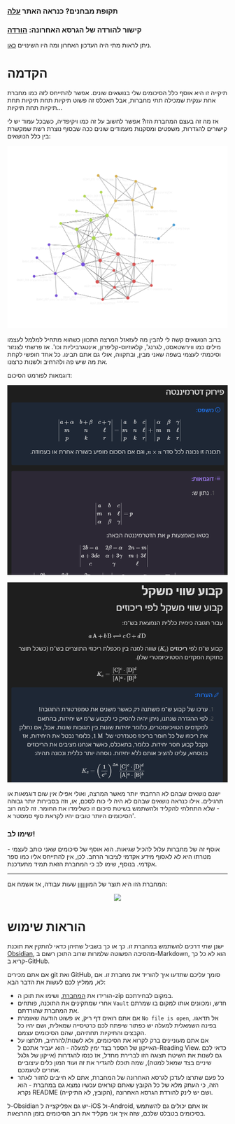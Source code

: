 ### תקופת מבחנים? כנראה האתר [עלה](https://publish.obsidian.md/technion-second-brain/Technion/TECHNION/TECHNION_000)

### קישור להורדה של הגרסא האחרונה: [הורדה](https://github.com/NuclearGandhi/Technion_Second_Brain/archive/refs/heads/master.zip)

ניתן לראות מתי היה העדכון האחרון ומה היו השינויים [כאן](https://github.com/NuclearGandhi/technion_second_brain/commits/master).

# הקדמה
תיקייה זו היא אוסף כלל הסיכומים שלי בנושאים שונים. אפשר להתייחס לזה כמו מחברת אחת ענקית שמכילה תתי מחברות, אבל תאכלס זה פשוט תיקיות תחת תיקיות תחת תיקיות תחת תיקיות...

אז מה זה בעצם המחברת הזו? אפשר לחשוב על זה כמו ויקיפדיה, כשבכל עמוד יש לי קישורים להגדרות, משפטים ומסקנות מעמודים שונים ככה שבסוף נוצרת רשת שמקשרת בין כלל הנושאים:
<p align="center"><img width=600 src="README/graph_15_01_2023.png"></p>

ברוב הנושאים קשה לי להבין מה לעזאזל המרצה התכוון כשהוא מתחיל למלמל לעצמו מילים כמו ווירשטאסט, לגרנג', קלאוזיוס-קליפרון, אינטגרביליות וכו'. אז פרשתי לצנזור וסיכמתי לעצמי בשפה שאני מבין, ובתקווה, אולי גם אתם תבינו.
כל אחד חופשי לקחת את מה שיש פה ולהרחיב ולשנות כרצונו.

דוגמאות לפורמט הסיכום:

<p align="center"><img width=600 src="README/example_1.png"></p>
<p align="center"><img width=600 src="README/example_2.png"></p>

ישנם נושאים שבהם לא הרחבתי יותר מאשר המרצה, ואולי אפילו אין שום דוגמאות או תרגילים. אילו כנראה נושאים שבהם לא היה לי כוח לסכם, או, וזה בסבירות יותר גבוהה - שלא התחלתי להקליד ולהשתמש בשיטת סיכום זו כשלימדו את החומר. זה למה רוב הסיכומים היותר טובים יהיו לקראת סוף סמסטר א'.

### שימו לב!
אוסף זה של מחברות עלול להכיל שגיאות. הוא אוסף של סיכומים שאני כותב לעצמי - מטרתו היא לא לאסוף מידע אקדמי לציבור הרחב. לכן, אין להתייחס אליו כמו ספר אקדמי.
בנוסף, שימו לב כי המחברת הזאת תמיד מתעדכנת.

---

המחברת הזו היא תוצר של המוןןןןןן שעות עבודה, אז אשמח אם:

<p align="center">
<a href="https://r.mtdv.me/QkTxDZCZoi" target="_blank" rel="noopener noreferrer">
<img src="https://www.buymeacoffee.com/assets/img/guidelines/download-assets-sm-1.svg">
</a>
</p>

# הוראות שימוש
ישנן שתי דרכים להשתמש במחברת זו. כך או כך בשביל שתיהן כדאי להתקין את תוכנת [Obsidian](https://obsidian.md/), מהסיבה הפשוטה שלמרות שרוב התוכן רשום ב-Markdown, הוא לא כל כך קריא ב-GitHub.

אם אתם מכירים git ואת GitHub, סומך עליכם שתדעו איך להוריד את מחברת זו. אם לא, ממליץ לכם לעשות את הדבר הבא:
- הורידו את [המחברת](https://github.com/NuclearGandhi/Technion_Second_Brain/archive/refs/heads/master.zip), ושימו את תוכן ה-zip במקום לבחירתכם.
- אחרי שמתקינים את התוכנה, פותחים `Vault` חדש, ומכוונים אותו למקום בו שמרתם את המחברת שהורדתם.
- אם אתם רואים דף ריק, או פשוט הודעה שאומרת `No file is open`, אל תדאגו. בפינה השמאלית למעלה יש כפתור שיפתח לכם כרטיסייה שמאלית, ושם יהיו כל הקבצים והתיקיות תחתיהם, שהם הסיכומים עצמם.
- אם אתם מעוניינים ברק לקרוא את הסיכומים, ולא לשנות/להרחיב, תלחצו על האייקון של הספר בצד ימין למעלה - הוא יעביר אתכם ל-Reading View. כדאי לכם גם לשנות את השיטת תצוגה הזו לברירת מחדל, אז כנסו להגדרות (אייקון של גלגל שיניים בצד שמאל למטה), שמה תוכלו להגדיר את זה ועוד המון כלים עיצוביים אחרים לטעמכם.
- כל פעם שתרצו לעדכן לגרסא האחרונה של המחברת, אתם לא חייבים לחזור לאתר הזה, כי העתק מלא של כל הקובץ שאתם קוראים עכשיו נמצא גם במחברת - הוא נקרא README (הקובץ, לא התיקייה), ושם יש לינק להורדת הגרסא האחרונה.

ל-Obsidian יש גם אפליקצייה ל-iOS ול-Android, אז אתם יכולים גם להשתמש בסיכומים בטבלט שלכם, שזה איך אני מקליד את רוב הסיכומים בזמן ההרצאות.
